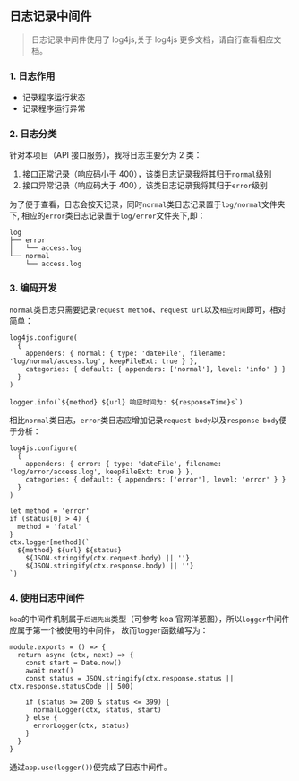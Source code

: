 ## 日志记录中间件

> 日志记录中间件使用了 log4js,关于 log4js 更多文档，请自行查看相应文档。

### 1. 日志作用

- 记录程序运行状态
- 记录程序运行异常

### 2. 日志分类

针对本项目（API 接口服务），我将日志主要分为 2 类：

1. 接口正常记录（响应码小于 400），该类日志记录我将其归于`normal`级别
2. 接口异常记录（响应码大于 400），该类日志记录我将其归于`error`级别

为了便于查看，日志会按天记录，同时`normal`类日志记录置于`log/normal`文件夹下,
相应的`error`类日志记录置于`log/error`文件夹下,即：

```
log
├── error
│   └── access.log
└── normal
    └── access.log
```

### 3. 编码开发

`normal`类日志只需要记录`request method`、`request url`以及`相应时间`即可，相对简单：

```
log4js.configure(
  {
    appenders: { normal: { type: 'dateFile', filename: 'log/normal/access.log', keepFileExt: true } },
    categories: { default: { appenders: ['normal'], level: 'info' } }
  }
)

logger.info(`${method} ${url} 响应时间为: ${responseTime}s`)
```

相比`normal`类日志，`error`类日志应增加记录`request body`以及`response body`便于分析：

```
log4js.configure(
  {
    appenders: { error: { type: 'dateFile', filename: 'log/error/access.log', keepFileExt: true } },
    categories: { default: { appenders: ['error'], level: 'error' } }
  }
)

let method = 'error'
if (status[0] > 4) {
  method = 'fatal'
}
ctx.logger[method](`
  ${method} ${url} ${status}
    ${JSON.stringify(ctx.request.body) || ''}
    ${JSON.stringify(ctx.response.body) || ''}
`)
```

### 4. 使用日志中间件

`koa`的中间件机制属于`后进先出`类型（可参考 koa 官网洋葱图），所以`logger`中间件应属于第一个被使用的中间件，
故而`logger`函数编写为：

```
module.exports = () => {
  return async (ctx, next) => {
    const start = Date.now()
    await next()
    const status = JSON.stringify(ctx.response.status || ctx.response.statusCode || 500)

    if (status >= 200 & status <= 399) {
      normalLogger(ctx, status, start)
    } else {
      errorLogger(ctx, status)
    }
  }
}
```

通过`app.use(logger())`便完成了日志中间件。
